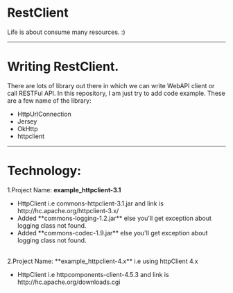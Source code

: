 # RestClient
Life is about consume many resources. :)
<hr/>

# Writing RestClient.
There are lots of library out there in which we can write WebAPI client or call RESTFul API. In this repository, I am just try to add code example. These are a few name of the library:
 - HttpUrlConnection
 - Jersey
 - OkHttp
 - httpclient

<hr/>

# Technology:
1.Project Name: **example_httpclient-3.1** <br/>
<ul>
 	<li> HttpClient i.e commons-httpclient-3.1.jar and link is http://hc.apache.org/httpclient-3.x/</li>
 	<li> Added **commons-logging-1.2.jar** else you'll get exception about logging class not found.</li>
   	<li> Added **commons-codec-1.9.jar**   else you'll get exception about logging class not found.</li>
</ul>
<br/>
2.Project Name: **example_httpclient-4.x** i.e using httpClient 4.x <br/>
<ul>
	<li>HttpClient i.e httpcomponents-client-4.5.3 and link is http://hc.apache.org/downloads.cgi</li>
</ul>
<br/>

